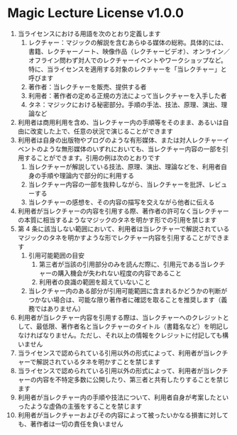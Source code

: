 # Magic Lecture License v1.0.0

1. 当ライセンスにおける用語を次のとおり定義します
   1. レクチャー：マジックの解説を含むあらゆる媒体の総称。具体的には、書籍、レクチャーノート、映像作品（レクチャービデオ）、オンライン／オフライン問わず対人でのレクチャーイベントやワークショップなど。特に、当ライセンスを適用する対象のレクチャーを「当レクチャー」と呼びます
   2. 著作者：当レクチャーを販売、提供する者
   3. 利用者：著作者の定める正規の方法によって当レクチャーを入手した者
   4. タネ：マジックにおける秘密部分。手順の手法、技法、原理、演出、理論など
2. 利用者は商用利用を含め、当レクチャー内の手順等をそのまま、あるいは自由に改変した上で、任意の状況で演じることができます
3. 利用者は自身の出版物やブログのような有形媒体、または対人レクチャーイベントのような無形媒体のいずれにおいても、当レクチャー内容の一部を引用することができます。引用の例は次のとおりです
   1. 当レクチャーが解説している技法、原理、演出、理論などを、利用者自身の手順や理論内で部分的に利用する
   2. 当レクチャー内容の一部を抜粋しながら、当レクチャーを批評、レビューする
   3. 当レクチャーの感想を、その内容の描写を交えながら他者に伝える
4. 利用者が当レクチャーの内容を引用する際、著作者の許可なく当レクチャーの本質に相当するようなマジックのタネを明かす形での引用を禁じます
5. 第 4 条に該当しない範囲において、利用者は当レクチャーで解説されているマジックのタネを明かすような形でレクチャー内容を引用することができます
   1. 引用可能範囲の目安
      1. 第三者が当該の引用部分のみを読んだ際に、引用元である当レクチャーの購入機会が失われない程度の内容であること
      2. 利用者の良識の範囲を超えていないこと
   1. 当レクチャー内のある部分が引用可能範囲に含まれるかどうかの判断がつかない場合は、可能な限り著作者に確認を取ることを推奨します（義務ではありません）
6. 利用者が当レクチャー内容を引用する際は、当レクチャーへのクレジットとして、最低限、著作者名と当レクチャーのタイトル（書籍名など）を明記しなければなりません。ただし、それ以上の情報をクレジットに付記しても構いません
7. 当ライセンスで認められている引用以外の形式によって、利用者が当レクチャーで解説されているタネを明かすことを禁じます
8. 当ライセンスで認められている引用以外の形式によって、利用者が当レクチャーの内容を不特定多数に公開したり、第三者と共有したりすることを禁じます
9. 利用者が当レクチャー内の手順や技法について、利用者自身が考案したといったような虚偽の主張をすることを禁じます
10. 利用者が当レクチャーおよびその内容によって被ったいかなる損害に対しても、著作者は一切の責任を負いません
